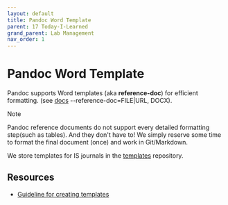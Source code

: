 ```yaml
---
layout: default
title: Pandoc Word Template
parent: 17 Today-I-Learned
grand_parent: Lab Management
nav_order: 1
---
```


# Pandoc Word Template

Pandoc supports Word templates (aka **reference-doc**) for efficient formatting. (see [docs](https://pandoc.org/MANUAL.html) --reference-doc=FILE|URL, DOCX).

>[!Note]
> Pandoc reference documents do not support every detailed formatting step(such as tables).
> And they don't have to! We simply reserve some time to format the final document (once) and work in Git/Markdown.

We store templates for IS journals in the [templates](https://github.com/digital-work-lab/templates) repository.

## Resources

- [Guideline for creating templates](https://bookdown.org/yihui/rmarkdown-cookbook/word-template.html)
